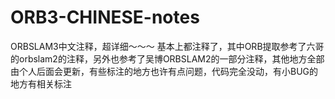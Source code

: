 # ORB3-CHINESE-notes

ORBSLAM3中文注释，超详细～～～
基本上都注释了，其中ORB提取参考了六哥的orbslam2的注释，另外也参考了吴博ORBSLAM2的一部分注释，其他地方全部由个人后面会更新，有些标注的地方也许有点问题，代码完全没动，有小BUG的地方有相关标注
